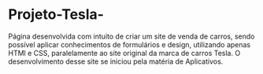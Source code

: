 # Projeto-Tesla-
Página desenvolvida com intuito de criar um site de venda de carros, sendo possível aplicar conhecimentos de formulários e design, utilizando apenas HTMl e CSS, paralelamente ao site original da marca de carros Tesla. O desenvolvimento desse site se iniciou pela matéria de Aplicativos.   

